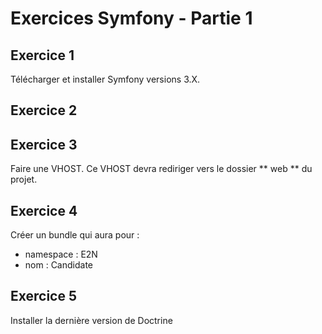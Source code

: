 # Exercices Symfony - Partie 1

## Exercice 1
Télécharger et installer Symfony versions 3.X.

## Exercice 2

## Exercice 3
Faire une VHOST. Ce VHOST devra rediriger vers le dossier ** web ** du projet.

## Exercice 4
Créer un bundle qui aura pour :
- namespace : E2N
- nom : Candidate

## Exercice 5
Installer la dernière version de Doctrine
